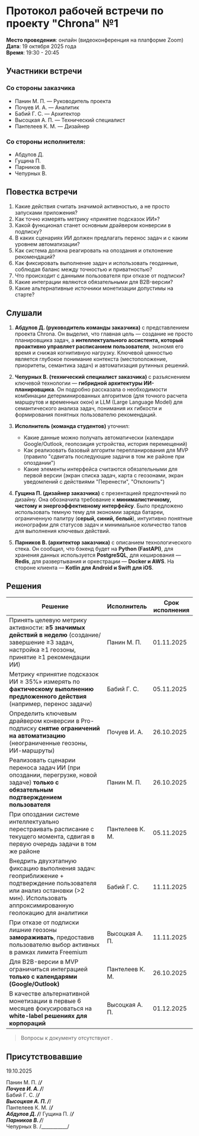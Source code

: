 # Протокол рабочей встречи по проекту "Chrona" №1

**Место проведения**: онлайн (видеоконференция на платформе Zoom)  
**Дата**: 19 октября 2025 года  
**Время**: 19:30 - 20:45

## Участники встречи

### Со стороны заказчика
- Панин М. П. — Руководитель проекта
- Почуев И. А. — Аналитик
- Бабий Г. С. — Архитектор
- Высоцкая А. П. — Технический специалист
- Пантелеев К. М. — Дизайнер

### Со стороны исполнителя:
- Абдулов Д.
- Гущина П.
- Парников В.
- Чепурных В.

## Повестка встречи

1. Какие действия считать значимой активностью, а не просто запусками приложения?
2. Как точно измерять метрику «принятие подсказок ИИ»?
3. Какой функционал станет основным драйвером конверсии в подписку?
4. В каких сценариях ИИ должен предлагать перенос задач и с каким уровнем автоматизации?
5. Как система должна реагировать на опоздания и отклонение рекомендаций?
6. Как фиксировать выполнение задач и использовать геоданные, соблюдая баланс между точностью и приватностью?
7. Что происходит с данными пользователя при отказе от подписки?
8. Какие интеграции являются обязательными для B2B-версии?
9. Какие альтернативные источники монетизации допустимы на старте?

## Слушали

1. **Абдулов Д. (руководитель команды заказчика)** с представлением проекта Chrona. Он выделил, что главная цель — создание не просто планировщика задач, а **интеллектуального ассистента, который проактивно управляет расписанием пользователя**, экономя его время и снижая когнитивную нагрузку. Ключевой ценностью является глубокое понимание контекста (местоположение, приоритеты, семантика задач) и автоматизация рутинных решений.

2. **Чепурных В. (технический специалист заказчика)** с разъяснением ключевой технологии — **гибридной архитектуры ИИ-планировщика**. Он подробно рассказала о необходимости комбинации детерминированных алгоритмов (для точного расчета маршрутов и временных окон) и LLM (Large Language Model) для семантического анализа задач, понимания их гибкости и формирования понятных пользователю рекомендаций.

3. **Исполнитель (команда студентов)** уточнил:
   - Какие данные можно получать автоматически (календари Google/Outlook, геопозиция устройства, история перемещений)
   - Как реализовать базовый алгоритм перепланирования для MVP (правило "сдвигать последующие задачи в том же районе при опоздании")
   - Какие элементы интерфейса считаются обязательными для первой версии (экран списка задач, карта с геозонами, экран уведомлений с действиями "Перенести", "Отклонить")

4. **Гущина П. (дизайнер заказчика)** с презентацией предпочтений по дизайну. Она обозначила требование к **минималистичному, чистому и энергоэффективному интерфейсу**. Было предложено использовать темную тему для экономии заряда батареи, ограниченную палитру (**серый, синий, белый**), интуитивно понятные иконографии для статусов задач и минимальное количество тапов для выполнения ключевых действий.

5. **Парников В. (архитектор заказчика)** с описанием технологического стека. Он сообщил, что бэкенд будет на **Python (FastAPI)**, для хранения данных используется **PostgreSQL**, для кеширования — **Redis**, для развертывания и оркестрации — **Docker и AWS**. На стороне клиента — **Kotlin для Android и Swift для iOS**.

## Решения

| Решение | Исполнитель | Срок исполнения |
|---------|-------------|-----------------|
| Принять целевую метрику активности: **≥5 значимых действий в неделю** (создание/завершение ≥3 задач, настройка ≥1 геозоны, принятие ≥1 рекомендации ИИ) | Панин М. П. | 01.11.2025 |
| Метрику «принятие подсказок ИИ ≥ 35%» измерять по **фактическому выполнению предложенного действия** (например, перенос задачи) | Бабий Г. С. | 05.11.2025 |
| Определить ключевым драйвером конверсии в Pro-подписку **снятие ограничений на автоматизацию** (неограниченные геозоны, ИИ-маршруты) | Почуев И. А. | 26.10.2025 |
| Реализовать сценарии переноса задач ИИ (при опоздании, перегрузке, новой задаче) **только с обязательным подтверждением пользователя** | Панин М. П. | 26.10.2025 |
| При опоздании системе интеллектуально перестраивать расписание с текущего момента, сдвигая в первую очередь задачи в том же районе | Пантелеев К. М. | 05.11.2025 |
| Внедрить двухэтапную фиксацию выполнения задач: геоприближение + подтверждение пользователя или анализ остановки (>2 мин). Использовать аппроксимированную геолокацию для аналитики | Бабий Г. С. | 11.11.2025 |
| При отказе от подписки лишние геозоны **замораживать**, предоставив пользователю выбор активных в рамках лимита Freemium | Высоцкая А. П. | 11.11.2025 |
| Для B2B-версии в MVP ограничиться интеграцией **только с календарями (Google/Outlook)** | Пантелеев К. М. | 26.10.2025 |
| В качестве альтернативной монетизации в первые 6 месяцев фокусироваться на **white-label решениях для корпораций** | Высоцкая А. П. | 01.12.2025 |

> Вопросы к документу отсутствуют .

## Присутствовавшие

19.10.2025

Панин М. П. /___________/  
Почуев И. А. /___________/  
Бабий Г. С. /___________/  
Высоцкая А. П. /___________/  
Пантелеев К. М. /___________/  
Абдулов Д. /___________/ 
Гущина П. /___________/  
Парников В. /___________/  
Чепурных В. /___________/
